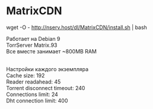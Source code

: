 # MatrixCDN
wget -O - http://nserv.host/dl/MatrixCDN/install.sh | bash

Работает на Debian 9<br>
TorrServer Matrix.93<br>
Все вместе занимает ~800MB RAM

<br>
Настройки каждого экземпляра <br>
Cache size: 192<br>
Reader readahead: 45<br>
Torrent disconnect timeout: 240<br>
Connections limit: 24<br>
Dht connection limit: 400
